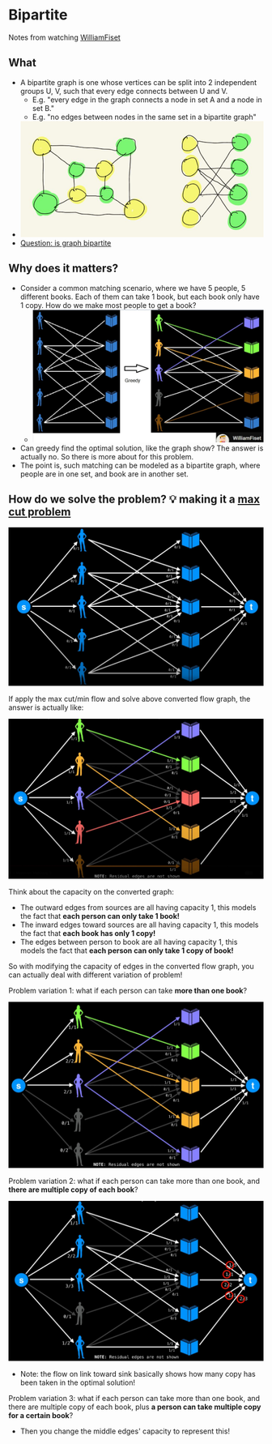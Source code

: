 # Bipartite

Notes from watching [WilliamFiset](https://youtu.be/GhjwOiJ4SqU)

## What

- A bipartite graph is one whose vertices can be split into 2 independent groups U, V, such that every edge connects between U and V.
  - E.g. "every edge in the graph connects a node in set A and a node in set B."
  - E.g. "no edges between nodes in the same set in a bipartite graph"
- ![bipartite graph](../srcs/bipartite_example.JPG)
- [Question: is graph bipartite](../graph/README.md#💡-785-is-graph-bipartite-🎯)

## Why does it matters?

- Consider a common matching scenario, where we have 5 people, 5 different books. Each of them can take 1 book, but each book only have 1 copy. How do we make most people to get a book?
  - ![bipartite matching example](../srcs/bipartite_matching_example.JPG)
- Can greedy find the optimal solution, like the graph show? The answer is actually no. So there is more about for this problem.
- The point is, such matching can be modeled as a bipartite graph, where people are in one set, and book are in another set.

## How do we solve the problem? :bulb: making it a [max cut problem](graph_max_flow.md)

![bipartite matching converted](../srcs/bipartite_matching_to_max_flow.JPG)

If apply the max cut/min flow and solve above converted flow graph, the answer is actually like:

![bipartite matching sol](../srcs/bipartite_max_flow_sol.JPG)

Think about the capacity on the converted graph:

- The outward edges from sources are all having capacity 1, this models the fact that **each person can only take 1 book!**
- The inward edges toward sources are all having capacity 1, this models the fact that **each book has only 1 copy!**
- The edges between person to book are all having capacity 1, this models the fact that **each person can only take 1 copy of book!**

So with modifying the capacity of edges in the converted flow graph, you can actually deal with different variation of problem!

Problem variation 1: what if each person can take **more than one book**?

![bipartite matching variation 1](../srcs/bipartite_matching_variation1.JPG)

Problem variation 2: what if each person can take more than one book, and **there are multiple copy of each book**?

![bipartite matching variation 2](../srcs/bipartite_matching_variation2.JPG)

- Note: the flow on link toward sink basically shows how many copy has been taken in the optimal solution!

Problem variation 3: what if each person can take more than one book, and there are multiple copy of each book, plus **a person can take multiple copy for a certain book**?

- Then you change the middle edges' capacity to represent this!
